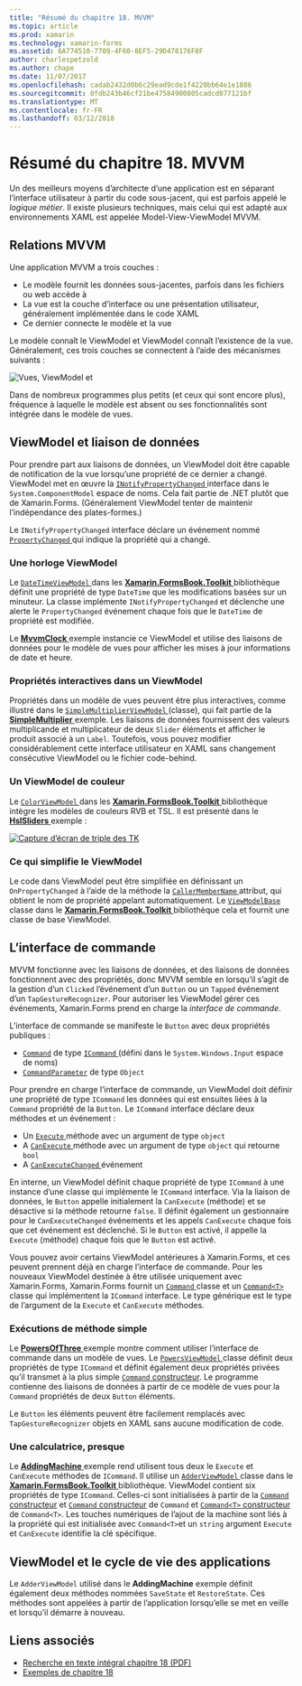 ```yaml
---
title: "Résumé du chapitre 18. MVVM"
ms.topic: article
ms.prod: xamarin
ms.technology: xamarin-forms
ms.assetid: 6A774510-7709-4F60-8EF5-29D478176F8F
author: charlespetzold
ms.author: chape
ms.date: 11/07/2017
ms.openlocfilehash: cadab2432d0b6c29ead9cde1f4220bb64e1e1886
ms.sourcegitcommit: 0fdb243b46cf21be47584900805cadcd077121bf
ms.translationtype: MT
ms.contentlocale: fr-FR
ms.lasthandoff: 03/12/2018
---
```

# <a name="summary-of-chapter-18-mvvm"></a>Résumé du chapitre 18. MVVM

Un des meilleurs moyens d’architecte d’une application est en séparant l’interface utilisateur à partir du code sous-jacent, qui est parfois appelé le *logique métier*. Il existe plusieurs techniques, mais celui qui est adapté aux environnements XAML est appelée Model-View-ViewModel MVVM.

## <a name="mvvm-interrelationships"></a>Relations MVVM

Une application MVVM a trois couches :

- Le modèle fournit les données sous-jacentes, parfois dans les fichiers ou web accède à
- La vue est la couche d’interface ou une présentation utilisateur, généralement implémentée dans le code XAML
- Ce dernier connecte le modèle et la vue

Le modèle connaît le ViewModel et ViewModel connaît l’existence de la vue. Généralement, ces trois couches se connectent à l’aide des mécanismes suivants :

![Vues, ViewModel et](images/ch18fg03.png "MVVM")

Dans de nombreux programmes plus petits (et ceux qui sont encore plus), fréquence à laquelle le modèle est absent ou ses fonctionnalités sont intégrée dans le modèle de vues.

## <a name="viewmodels-and-data-binding"></a>ViewModel et liaison de données

Pour prendre part aux liaisons de données, un ViewModel doit être capable de notification de la vue lorsqu’une propriété de ce dernier a changé. ViewModel met en œuvre la [ `INotifyPropertyChanged` ](https://developer.xamarin.com/api/type/System.ComponentModel.INotifyPropertyChanged/) interface dans le `System.ComponentModel` espace de noms. Cela fait partie de .NET plutôt que de Xamarin.Forms. (Généralement ViewModel tenter de maintenir l’indépendance des plates-formes.)

Le `INotifyPropertyChanged` interface déclare un événement nommé [ `PropertyChanged` ](https://developer.xamarin.com/api/type/System.ComponentModel.INotifyPropertyChanged/) qui indique la propriété qui a changé.

### <a name="a-viewmodel-clock"></a>Une horloge ViewModel

Le [ `DateTimeViewModel` ](https://github.com/xamarin/xamarin-forms-book-samples/blob/master/Libraries/Xamarin.FormsBook.Toolkit/Xamarin.FormsBook.Toolkit/DateTimeViewModel.cs) dans les [ **Xamarin.FormsBook.Toolkit** ](https://github.com/xamarin/xamarin-forms-book-samples/tree/master/Libraries/Xamarin.FormsBook.Toolkit/Xamarin.FormsBook.Toolkit) bibliothèque définit une propriété de type `DateTime` que les modifications basées sur un minuteur. La classe implémente `INotifyPropertyChanged` et déclenche une alerte le `PropertyChanged` événement chaque fois que le `DateTime` de propriété est modifiée.

Le [ **MvvmClock** ](https://github.com/xamarin/xamarin-forms-book-samples/tree/master/Chapter18/MvvmClock) exemple instancie ce ViewModel et utilise des liaisons de données pour le modèle de vues pour afficher les mises à jour informations de date et heure.

### <a name="interactive-properties-in-a-viewmodel"></a>Propriétés interactives dans un ViewModel

Propriétés dans un modèle de vues peuvent être plus interactives, comme illustré dans le [ `SimpleMultiplierViewModel` ](https://github.com/xamarin/xamarin-forms-book-samples/blob/master/Chapter18/SimpleMultiplier/SimpleMultiplier/SimpleMultiplier/SimpleMultiplierViewModel.cs) (classe), qui fait partie de la [ **SimpleMultiplier** ](https://github.com/xamarin/xamarin-forms-book-samples/tree/master/Chapter18/SimpleMultiplier) exemple. Les liaisons de données fournissent des valeurs multiplicande et multiplicateur de deux `Slider` éléments et afficher le produit associé à un `Label`. Toutefois, vous pouvez modifier considérablement cette interface utilisateur en XAML sans changement consécutive ViewModel ou le fichier code-behind.

### <a name="a-color-viewmodel"></a>Un ViewModel de couleur

Le [ `ColorViewModel` ](https://github.com/xamarin/xamarin-forms-book-samples/blob/master/Libraries/Xamarin.FormsBook.Toolkit/Xamarin.FormsBook.Toolkit/ColorViewModel.cs) dans les [ **Xamarin.FormsBook.Toolkit** ](https://github.com/xamarin/xamarin-forms-book-samples/tree/master/Libraries/Xamarin.FormsBook.Toolkit/Xamarin.FormsBook.Toolkit) bibliothèque intègre les modèles de couleurs RVB et TSL. Il est présenté dans le [ **HslSliders** ](https://github.com/xamarin/xamarin-forms-book-samples/tree/master/Chapter18/HslSliders) exemple :

[![Capture d’écran de triple des TK](images/ch18fg08-small.png "modèle de couleurs TSL")](images/ch18fg08-large.png#lightbox "modèle de couleurs TSL")

### <a name="streamlining-the-viewmodel"></a>Ce qui simplifie le ViewModel

Le code dans ViewModel peut être simplifiée en définissant un `OnPropertyChanged` à l’aide de la méthode la [ `CallerMemberName` ](https://developer.xamarin.com/api/type/System.Runtime.CompilerServices.CallerMemberNameAttribute/) attribut, qui obtient le nom de propriété appelant automatiquement. Le [ `ViewModelBase` ](https://github.com/xamarin/xamarin-forms-book-samples/blob/master/Libraries/Xamarin.FormsBook.Toolkit/Xamarin.FormsBook.Toolkit/ViewModelBase.cs) classe dans le [ **Xamarin.FormsBook.Toolkit** ](https://github.com/xamarin/xamarin-forms-book-samples/tree/master/Libraries/Xamarin.FormsBook.Toolkit/Xamarin.FormsBook.Toolkit) bibliothèque cela et fournit une classe de base ViewModel.

## <a name="the-command-interface"></a>L’interface de commande

MVVM fonctionne avec les liaisons de données, et des liaisons de données fonctionnent avec des propriétés, donc MVVM semble en lorsqu’il s’agit de la gestion d’un `Clicked` l’événement d’un `Button` ou un `Tapped` événement d’un `TapGestureRecognizer`. Pour autoriser les ViewModel gérer ces événements, Xamarin.Forms prend en charge la *interface de commande*.

L’interface de commande se manifeste le `Button` avec deux propriétés publiques :

- [`Command`](https://developer.xamarin.com/api/property/Xamarin.Forms.Button.Command/) de type [ `ICommand` ](https://developer.xamarin.com/api/type/System.Windows.Input.ICommand/) (défini dans le `System.Windows.Input` espace de noms)
- [`CommandParameter`](https://developer.xamarin.com/api/property/Xamarin.Forms.Button.CommandParameter/) de type `Object`

Pour prendre en charge l’interface de commande, un ViewModel doit définir une propriété de type `ICommand` les données qui est ensuites liées à la `Command` propriété de la `Button`. Le `ICommand` interface déclare deux méthodes et un événement :

- Un [ `Execute` ](https://developer.xamarin.com/api/member/System.Windows.Input.ICommand.Execute/p/System.Object/) méthode avec un argument de type `object`
- A [ `CanExecute` ](https://developer.xamarin.com/api/member/System.Windows.Input.ICommand.CanExecute/p/System.Object/) méthode avec un argument de type `object` qui retourne `bool`
- A [ `CanExecuteChanged` ](https://developer.xamarin.com/api/event/System.Windows.Input.ICommand.CanExecuteChanged/) événement

En interne, un ViewModel définit chaque propriété de type `ICommand` à une instance d’une classe qui implémente le `ICommand` interface. Via la liaison de données, le `Button` appelle initialement la `CanExecute` (méthode) et se désactive si la méthode retourne `false`. Il définit également un gestionnaire pour le `CanExecuteChanged` événements et les appels `CanExecute` chaque fois que cet événement est déclenché. Si le `Button` est activé, il appelle la `Execute` (méthode) chaque fois que le `Button` est activé.

Vous pouvez avoir certains ViewModel antérieures à Xamarin.Forms, et ces peuvent prennent déjà en charge l’interface de commande. Pour les nouveaux ViewModel destinée à être utilisée uniquement avec Xamarin.Forms, Xamarin.Forms fournit un [ `Command` ](https://developer.xamarin.com/api/type/Xamarin.Forms.Command/) classe et un [ `Command<T>` ](https://developer.xamarin.com/api/type/Xamarin.Forms.Command%3CT%3E/) classe qui implémentent la `ICommand` interface. Le type générique est le type de l’argument de la `Execute` et `CanExecute` méthodes.

### <a name="simple-method-executions"></a>Exécutions de méthode simple

Le [ **PowersOfThree** ](https://github.com/xamarin/xamarin-forms-book-samples/tree/master/Chapter18/PowersOfThree) exemple montre comment utiliser l’interface de commande dans un modèle de vues. Le [ `PowersViewModel` ](https://github.com/xamarin/xamarin-forms-book-samples/blob/master/Chapter18/PowersOfThree/PowersOfThree/PowersOfThree/PowersViewModel.cs) classe définit deux propriétés de type `ICommand` et définit également deux propriétés privées qu’il transmet à la plus simple [ `Command` constructeur](https://developer.xamarin.com/api/constructor/Xamarin.Forms.Command.Command/p/System.Action/). Le programme contienne des liaisons de données à partir de ce modèle de vues pour la `Command` propriétés de deux `Button` éléments.

Le `Button` les éléments peuvent être facilement remplacés avec `TapGestureRecognizer` objets en XAML sans aucune modification de code.

### <a name="a-calculator-almost"></a>Une calculatrice, presque

Le [ **AddingMachine** ](https://github.com/xamarin/xamarin-forms-book-samples/tree/master/Chapter18/AddingMachine) exemple rend utilisent tous deux le `Execute` et `CanExecute` méthodes de `ICommand`. Il utilise un [ `AdderViewModel` ](https://github.com/xamarin/xamarin-forms-book-samples/blob/master/Libraries/Xamarin.FormsBook.Toolkit/Xamarin.FormsBook.Toolkit/AdderViewModel.cs) classe dans le [ **Xamarin.FormsBook.Toolkit** ](https://github.com/xamarin/xamarin-forms-book-samples/blob/master/Libraries/Xamarin.FormsBook.Toolkit/Xamarin.FormsBook.Toolkit/AdderViewModel.cs) bibliothèque. ViewModel contient six propriétés de type `ICommand`. Celles-ci sont initialisées à partir de la [ `Command` constructeur](https://developer.xamarin.com/api/constructor/Xamarin.Forms.Command.Command/p/System.Action/) et [ `Command` constructeur](https://developer.xamarin.com/api/constructor/Xamarin.Forms.Command.Command/p/System.Action/System.Func%7BSystem.Boolean%7D/) de `Command` et [ `Command<T>` constructeur](https://developer.xamarin.com/api/constructor/Xamarin.Forms.Command%3CT%3E.Command%3CT%3E/p/System.Action%7BT%7D/System.Func%7BT,System.Boolean%7D/) de `Command<T>`. Les touches numériques de l’ajout de la machine sont liés à la propriété qui est initialisée avec `Command<T>`et un `string` argument `Execute` et `CanExecute` identifie la clé spécifique.

## <a name="viewmodels-and-the-application-lifecycle"></a>ViewModel et le cycle de vie des applications

Le `AdderViewModel` utilisé dans le **AddingMachine** exemple définit également deux méthodes nommées `SaveState` et `RestoreState`. Ces méthodes sont appelées à partir de l’application lorsqu’elle se met en veille et lorsqu’il démarre à nouveau.



## <a name="related-links"></a>Liens associés

- [Recherche en texte intégral chapitre 18 (PDF)](https://download.xamarin.com/developer/xamarin-forms-book/XamarinFormsBook-Ch18-Apr2016.pdf)
- [Exemples de chapitre 18](https://github.com/xamarin/xamarin-forms-book-samples/tree/master/Chapter18)
